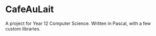 CafeAuLait
==========

A project for Year 12 Computer Science. Written in Pascal, with a few custom libraries.
